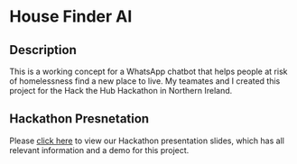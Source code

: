 # House Finder AI


## Description
This is a working concept for a WhatsApp chatbot that helps people at risk of homelessness find a new place to live. My teamates and I created this project for the Hack the Hub Hackathon in Northern Ireland.

## Hackathon Presnetation
Please [click here](https://www.canva.com/design/DAGBqWucl7o/dWm3jBzKZKdM5DqF9rLFNA/view) to view our Hackathon presentation slides, which has all relevant information and a demo for this project.
